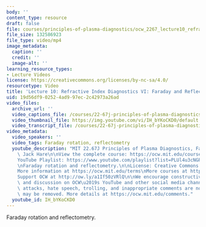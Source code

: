 ```yaml
---
body: ''
content_type: resource
draft: false
file: courses/principles-of-plasma-diagnostics/ocw_2267_lecture10_refractive_6-new_360p_16_9.mp4
file_size: 132586923
file_type: video/mp4
image_metadata:
  caption: ''
  credit: ''
  image-alt: ''
learning_resource_types:
- Lecture Videos
license: https://creativecommons.org/licenses/by-nc-sa/4.0/
resourcetype: Video
title: 'Lecture 10: Refractive Index Diagnostics VI: Faraday and Reflectometry'
uid: 19d56df9-0252-4ad9-97ec-2c42973a26ad
video_files:
  archive_url: ''
  video_captions_file: /courses/22-67j-principles-of-plasma-diagnostics-fall-2023/ocw_2267_lecture10_refractive_6-new_captions.vtt
  video_thumbnail_file: https://img.youtube.com/vi/IH_bYKoCKD0/default.jpg
  video_transcript_file: /courses/22-67j-principles-of-plasma-diagnostics-fall-2023/ocw_2267_lecture10_refractive_6-new_transcript.pdf
video_metadata:
  video_speakers: ''
  video_tags: Faraday rotation, reflectometry
  youtube_description: "MIT 22.67J Principles of Plasma Diagnostics, Fall 2023\nInstructor:\
    \ Jack Hare\n\nView the complete course: https://ocw.mit.edu/courses/22-67j-principles-of-plasma-diagnostics-fall-2023/\n\
    YouTube Playlist: https://www.youtube.com/playlist?list=PLUl4u3cNGP61wK-NwYKZMuABl_eHBmhu4\n\
    \nFaraday rotation and reflectometry.\n\nLicense: Creative Commons BY-NC-SA\n\
    More information at https://ocw.mit.edu/terms\nMore courses at https://ocw.mit.edu\n\
    Support OCW at http://ow.ly/a1If50zVRlQ\n\nWe encourage constructive comments\
    \ and discussion on OCW\u2019s YouTube and other social media channels. Personal\
    \ attacks, hate speech, trolling, and inappropriate comments are not allowed and\
    \ may be removed. More details at https://ocw.mit.edu/comments."
  youtube_id: IH_bYKoCKD0
---
```

Faraday rotation and reflectometry.